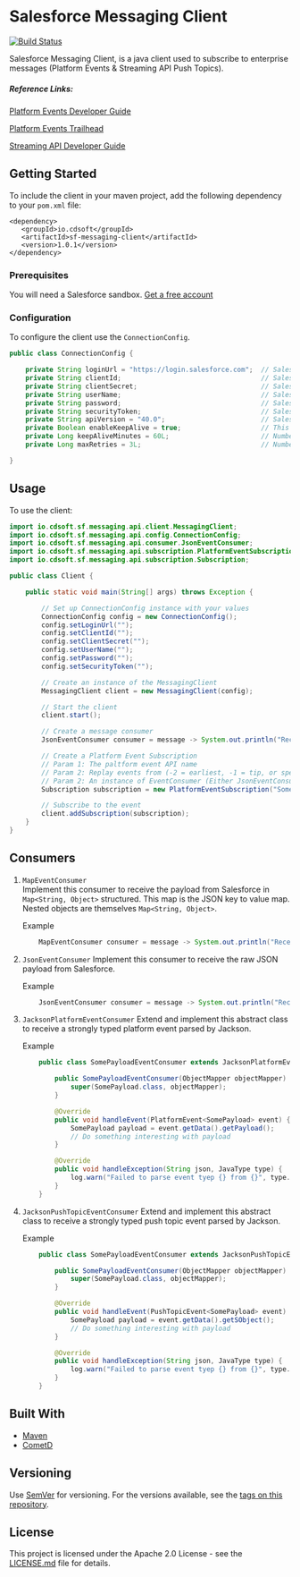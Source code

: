 # Salesforce Messaging Client

[![Build Status](https://travis-ci.org/cdowney/sf-messaging-client.svg?branch=master)](https://travis-ci.org/cdowney/sf-messaging-client)

Salesforce Messaging Client, is a java client used to subscribe to enterprise messages (Platform Events & Streaming API Push Topics).

##### Reference Links:

[Platform Events Developer Guide](https://developer.salesforce.com/docs/atlas.en-us.platform_events.meta/platform_events/platform_events_intro.htm)

[Platform Events Trailhead](https://trailhead.salesforce.com/modules/platform_events_basics)

[Streaming API Developer Guide](https://developer.salesforce.com/docs/atlas.en-us.api_streaming.meta/api_streaming/code_sample_auth_oauth.htm)


## Getting Started

To include the client in your maven project, add the following dependency to your `pom.xml` file:
```
<dependency>
   <groupId>io.cdsoft</groupId>
   <artifactId>sf-messaging-client</artifactId>
   <version>1.0.1</version>
</dependency>
```

### Prerequisites

You will need a Salesforce sandbox. [Get a free account](https://developer.salesforce.com/signup)


### Configuration

To configure the client use the `ConnectionConfig`.

```java
public class ConnectionConfig {

    private String loginUrl = "https://login.salesforce.com";  // Salesforce login URL https://login.salesforce.com or https://test.salesforce.com or your custom domain name
    private String clientId;                                   // Salesforce OAuth connected app client ID
    private String clientSecret;                               // Salesforce OAuth connected app client secret
    private String userName;                                   // Salesforce username
    private String password;                                   // Salesforce password
    private String securityToken;                              // Salesforce security token for username
    private String apiVersion = "40.0";                        // Salesforce API version
    private Boolean enableKeepAlive = true;                    // This will periodically login to extend the Salesforce session
    private Long keepAliveMinutes = 60L;                       // Number of minutes between keep alive   logins
    private Long maxRetries = 3L;                              // Number of retries to login/connect when an exception/error occurs

}
```

## Usage

To use the client:

```java
import io.cdsoft.sf.messaging.api.client.MessagingClient;
import io.cdsoft.sf.messaging.api.config.ConnectionConfig;
import io.cdsoft.sf.messaging.api.consumer.JsonEventConsumer;
import io.cdsoft.sf.messaging.api.subscription.PlatformEventSubscription;
import io.cdsoft.sf.messaging.api.subscription.Subscription;

public class Client {

    public static void main(String[] args) throws Exception {

        // Set up ConnectionConfig instance with your values
        ConnectionConfig config = new ConnectionConfig();
        config.setLoginUrl("");
        config.setClientId("");
        config.setClientSecret("");
        config.setUserName("");
        config.setPassword("");
        config.setSecurityToken("");

        // Create an instance of the MessagingClient
        MessagingClient client = new MessagingClient(config);

        // Start the client
        client.start();

        // Create a message consumer
        JsonEventConsumer consumer = message -> System.out.println("Received message: " + message);

        // Create a Platform Event Subscription
        // Param 1: The paltform event API name
        // Param 2: Replay events from (-2 = earliest, -1 = tip, or specific event ID)
        // Param 2: An instance of EventConsumer (Either JsonEventConsumer or MapEventConsumer)
        Subscription subscription = new PlatformEventSubscription("Some_Event__e", -1L, consumer);

        // Subscribe to the event
        client.addSubscription(subscription);
    }
}

```

## Consumers

1. `MapEventConsumer`                   
    Implement this consumer to receive the payload from Salesforce in `Map<String, Object>` structured. This map is the JSON key to value map. Nested objects are themselves `Map<String, Object>`.
   
    Example
    ```java
        MapEventConsumer consumer = message -> System.out.println("Received message on channel: " + message.get("channel");
    ```
1. `JsonEventConsumer`
    Implement this consumer to receive the raw JSON payload from Salesforce.

    Example
    ```java
        JsonEventConsumer consumer = message -> System.out.println("Received message: " + message);
    ```
1. `JacksonPlatformEventConsumer`
    Extend and implement this abstract class to receive a strongly typed platform event parsed by Jackson.
    
    Example
    ```java
        public class SomePayloadEventConsumer extends JacksonPlatformEventConsumer<SomePayload> {

            public SomePayloadEventConsumer(ObjectMapper objectMapper) {
                super(SomePayload.class, objectMapper);
            }

            @Override
            public void handleEvent(PlatformEvent<SomePayload> event) {
                SomePayload payload = event.getData().getPayload();
                // Do something interesting with payload
            }

            @Override
            public void handleException(String json, JavaType type) {
                log.warn("Failed to parse event tyep {} from {}", type.getTypeName(), json);
            }
        }
    ```
    
1. `JacksonPushTopicEventConsumer`
    Extend and implement this abstract class to receive a strongly typed push topic event parsed by Jackson.
    
    Example
    ```java
        public class SomePayloadEventConsumer extends JacksonPushTopicEventConsumer<SomePayload> {

            public SomePayloadEventConsumer(ObjectMapper objectMapper) {
                super(SomePayload.class, objectMapper);
            }

            @Override
            public void handleEvent(PushTopicEvent<SomePayload> event) {
                SomePayload payload = event.getData().getSObject();
                // Do something interesting with payload
            }

            @Override
            public void handleException(String json, JavaType type) {
                log.warn("Failed to parse event tyep {} from {}", type.getTypeName(), json);
            }
        }
    ```

## Built With

* [Maven](https://maven.apache.org/)
* [CometD](https://cometd.org/)


## Versioning

Use [SemVer](http://semver.org/) for versioning. For the versions available, see the [tags on this repository](https://github.com/cdowney/sf-messaging-client/tags). 


## License

This project is licensed under the Apache 2.0 License - see the [LICENSE.md](LICENSE.md) file for details.

